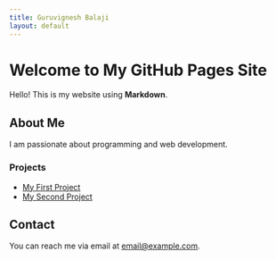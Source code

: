 ```yaml
---
title: Guruvignesh Balaji
layout: default
---
```


# Welcome to My GitHub Pages Site

Hello! This is my website using **Markdown**.

## About Me

I am passionate about programming and web development.

### Projects

- [My First Project](https://github.com/username/project1)
- [My Second Project](https://github.com/username/project2)

## Contact

You can reach me via email at [email@example.com](mailto:email@example.com).
